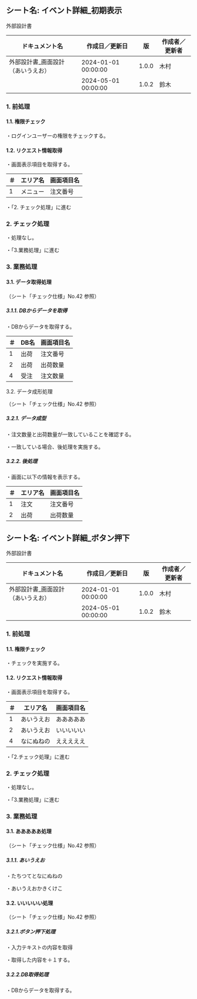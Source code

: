 ## シート名: イベント詳細_初期表示

外部設計書

| ドキュメント名 | 作成日／更新日 | 版 | 作成者／更新者 |
|---|---|---|---|
| 外部設計書_画面設計（あいうえお） | 2024-01-01 00:00:00 | 1.0.0 | 木村 |
|  | 2024-05-01 00:00:00 | 1.0.2 | 鈴木 |

### 1. 前処理

#### 1.1. 権限チェック

・ログインユーザーの権限をチェックする。

#### 1.2. リクエスト情報取得

・画面表示項目を取得する。

| ＃ | エリア名 | 画面項目名 |
|---|---|---|
| 1 | メニュー | 注文番号 |

・「2. チェック処理」に進む

### 2. チェック処理

・処理なし。

・「3.業務処理」に進む

### 3. 業務処理

#### 3.1. データ取得処理

（シート「チェック仕様」No.42 参照）

##### 3.1.1. DBからデータを取得

・DBからデータを取得する。

| ＃ | DB名 | 画面項目名 |
|---|---|---|
| 1 | 出荷 | 注文番号 |
| 2 | 出荷 | 出荷数量 |
| 4 | 受注 | 注文数量 |

3.2. データ成形処理

（シート「チェック仕様」No.42 参照）

##### 3.2.1. データ成型

・注文数量と出荷数量が一致していることを確認する。

・一致している場合、後処理を実施する。

##### 3.2.2. 後処理

・画面に以下の情報を表示する。

| ＃ | エリア名 | 画面項目名 |
|---|---|---|
| 1 | 注文 | 注文番号 |
| 2 | 出荷 | 出荷数量 |

## シート名: イベント詳細_ボタン押下

外部設計書

| ドキュメント名 | 作成日／更新日 | 版 | 作成者／更新者 |
|---|---|---|---|
| 外部設計書_画面設計（あいうえお） | 2024-01-01 00:00:00 | 1.0.0 | 木村 |
|  | 2024-05-01 00:00:00 | 1.0.2 | 鈴木 |

### 1. 前処理

#### 1.1. 権限チェック

・チェックを実施する。

#### 1.2. リクエスト情報取得

・画面表示項目を取得する。

| ＃ | エリア名 | 画面項目名 |
|---|---|---|
| 1 | あいうえお | あああああ |
| 2 | あいうえお | いいいいい |
| 4 | なにぬねの | えええええ |

・「2.チェック処理」に進む

### 2. チェック処理

・処理なし。

・「3.業務処理」に進む

### 3. 業務処理

#### 3.1. あああああ処理

（シート「チェック仕様」No.42 参照）

##### 3.1.1. あいうえお

・たちつてとなにぬねの

・あいうえおかきくけこ

#### 3.2. いいいいい処理

（シート「チェック仕様」No.42 参照）

##### 3.2.1.ボタン押下処理

・入力テキストの内容を取得

・取得した内容を＋１する。

##### 3.2.2.DB取得処理

・DBからデータを取得する。


